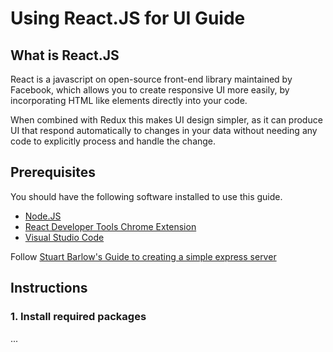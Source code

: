 # Using React.JS for UI Guide

## What is React.JS

React is a javascript on open-source front-end library maintained by Facebook, which allows you to create responsive UI more easily, by incorporating HTML like elements directly into your code.

When combined with Redux this makes UI design simpler, as it can produce UI that respond automatically to changes in your data without needing any code to explicitly process and handle the change.

## Prerequisites

You should have the following software installed to use this guide.
* [Node.JS](https://nodejs.org/en/download/) 
* [React Developer Tools Chrome Extension](https://chrome.google.com/webstore/detail/react-developer-tools/fmkadmapgofadopljbjfkapdkoienihi?hl=en)
* [Visual Studio Code](https://code.visualstudio.com/download)

Follow [Stuart Barlow's Guide to creating a simple express server](https://gitlab.ros.gov.uk/BarlowS/guides/-/blob/master/simple-express-server.md)

## Instructions

### 1. Install required packages

...
